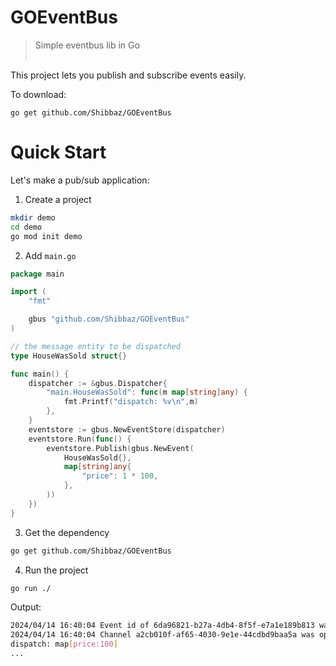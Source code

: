 # GOEventBus
> Simple eventbus lib in Go<br /><br />

This project lets you publish and subscribe events easily.

To download:
```
go get github.com/Shibbaz/GOEventBus
```

# Quick Start
Let's make a pub/sub application:
1. Create a project
```sh
mkdir demo
cd demo
go mod init demo
```

2. Add `main.go`
```go
package main

import (
	"fmt"

	gbus "github.com/Shibbaz/GOEventBus"
)

// the message entity to be dispatched
type HouseWasSold struct{}

func main() {
	dispatcher := &gbus.Dispatcher{
		"main.HouseWasSold": func(m map[string]any) {
			fmt.Printf("dispatch: %v\n",m)
		},
	}
	eventstore := gbus.NewEventStore(dispatcher)
	eventstore.Run(func() {
		eventstore.Publish(gbus.NewEvent(
			HouseWasSold{},
			map[string]any{
				"price": 1 * 100,
			},
		))
	})
}
```

3. Get the dependency
```sh
go get github.com/Shibbaz/GOEventBus
``` 

4. Run the project
```sh
go run ./
```

Output:
```sh
2024/04/14 16:40:04 Event id of 6da96821-b27a-4db4-8f5f-e7a1e189b813 was published from channel 'd7a3c677-f328-4f76-addc-d11d64cde566'
2024/04/14 16:40:04 Channel a2cb010f-af65-4030-9e1e-44cdbd9baa5a was opened
dispatch: map[price:100]
...
```